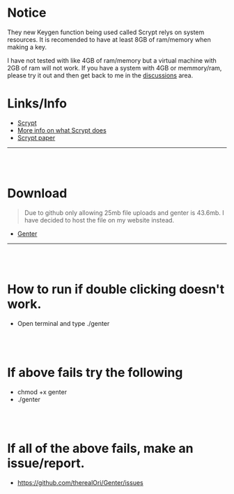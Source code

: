 # Notice
They new Keygen function being used called Scrypt relys on system resources. It is recomended to have at least 8GB of ram/memory when making a key.

I have not tested with like 4GB of ram/memory but a virtual machine with 2GB of ram will not work. If you have a system with 4GB or memmory/ram, please try it out and then get back to me in the [discussions](https://github.com/therealOri/Genter/discussions/14) area.

# Links/Info
- [Scrypt](https://cryptography.io/en/latest/hazmat/primitives/key-derivation-functions/#scrypt)
- [More info on what Scrypt does](https://stackoverflow.com/a/30308723/1170681)
- [Scrypt paper](https://www.tarsnap.com/scrypt/scrypt.pdf)
__ __

<br />
<br />

# Download
> Due to github only allowing 25mb file uploads and genter is 43.6mb. I have decided to host the file on my website instead.
- [Genter](https://therealori.tk/projects/genter/gen.html)
__ __

<br />
<br />


# How to run if double clicking doesn't work.
- Open terminal and type ./genter

<br />
<br />

# If above fails try the following
- chmod +x genter
- ./genter

<br />
<br />

# If all of the above fails, make an issue/report.
- https://github.com/therealOri/Genter/issues

